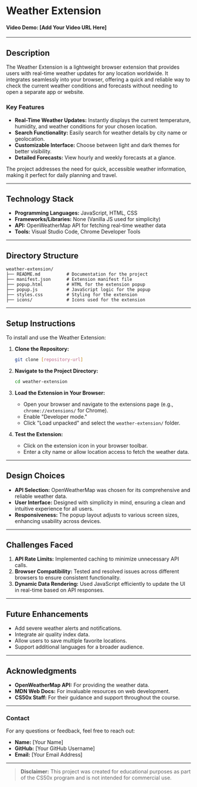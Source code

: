 # Weather Extension

#### Video Demo: [Add Your Video URL Here]

---

## **Description**

The Weather Extension is a lightweight browser extension that provides users with real-time weather updates for any location worldwide. It integrates seamlessly into your browser, offering a quick and reliable way to check the current weather conditions and forecasts without needing to open a separate app or website.

### Key Features
- **Real-Time Weather Updates:** Instantly displays the current temperature, humidity, and weather conditions for your chosen location.
- **Search Functionality:** Easily search for weather details by city name or geolocation.
- **Customizable Interface:** Choose between light and dark themes for better visibility.
- **Detailed Forecasts:** View hourly and weekly forecasts at a glance.

The project addresses the need for quick, accessible weather information, making it perfect for daily planning and travel.

---

## **Technology Stack**

- **Programming Languages:** JavaScript, HTML, CSS
- **Frameworks/Libraries:** None (Vanilla JS used for simplicity)
- **API:** OpenWeatherMap API for fetching real-time weather data
- **Tools:** Visual Studio Code, Chrome Developer Tools

---

## **Directory Structure**

```plaintext
weather-extension/
├── README.md          # Documentation for the project
├── manifest.json      # Extension manifest file
├── popup.html         # HTML for the extension popup
├── popup.js           # JavaScript logic for the popup
├── styles.css         # Styling for the extension
├── icons/             # Icons used for the extension

```

---

## **Setup Instructions**

To install and use the Weather Extension:

1. **Clone the Repository:**
   ```bash
   git clone [repository-url]
   ```
2. **Navigate to the Project Directory:**
   ```bash
   cd weather-extension
   ```
3. **Load the Extension in Your Browser:**
   - Open your browser and navigate to the extensions page (e.g., `chrome://extensions/` for Chrome).
   - Enable "Developer mode."
   - Click "Load unpacked" and select the `weather-extension/` folder.

4. **Test the Extension:**
   - Click on the extension icon in your browser toolbar.
   - Enter a city name or allow location access to fetch the weather data.

---

## **Design Choices**

- **API Selection:** OpenWeatherMap was chosen for its comprehensive and reliable weather data.
- **User Interface:** Designed with simplicity in mind, ensuring a clean and intuitive experience for all users.
- **Responsiveness:** The popup layout adjusts to various screen sizes, enhancing usability across devices.

---

## **Challenges Faced**

1. **API Rate Limits:** Implemented caching to minimize unnecessary API calls.
2. **Browser Compatibility:** Tested and resolved issues across different browsers to ensure consistent functionality.
3. **Dynamic Data Rendering:** Used JavaScript efficiently to update the UI in real-time based on API responses.

---

## **Future Enhancements**

- Add severe weather alerts and notifications.
- Integrate air quality index data.
- Allow users to save multiple favorite locations.
- Support additional languages for a broader audience.

---

## **Acknowledgments**

- **OpenWeatherMap API:** For providing the weather data.
- **MDN Web Docs:** For invaluable resources on web development.
- **CS50x Staff:** For their guidance and support throughout the course.

---

### **Contact**

For any questions or feedback, feel free to reach out:

- **Name:** [Your Name]
- **GitHub:** [Your GitHub Username]
- **Email:** [Your Email Address]

---

> **Disclaimer:** This project was created for educational purposes as part of the CS50x program and is not intended for commercial use.
